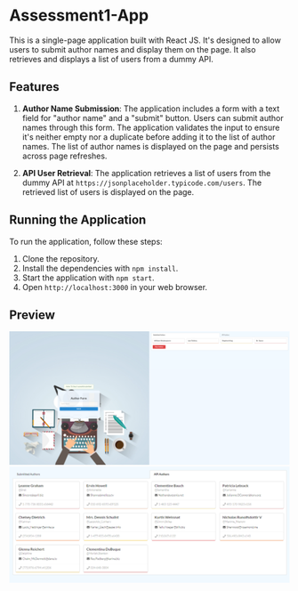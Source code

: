 # Assessment1-App

This is a single-page application built with React JS. It's designed to allow users to submit author names and display them on the page. It also retrieves and displays a list of users from a dummy API.

## Features

1. **Author Name Submission**: The application includes a form with a text field for "author name" and a "submit" button. Users can submit author names through this form. The application validates the input to ensure it's neither empty nor a duplicate before adding it to the list of author names. The list of author names is displayed on the page and persists across page refreshes.

2. **API User Retrieval**: The application retrieves a list of users from the dummy API at `https://jsonplaceholder.typicode.com/users`. The retrieved list of users is displayed on the page.

## Running the Application

To run the application, follow these steps:

1. Clone the repository.
2. Install the dependencies with `npm install`.
3. Start the application with `npm start`.
4. Open `http://localhost:3000` in your web browser.

## Preview

![alt text](image-1.png)
![alt text](image.png)
